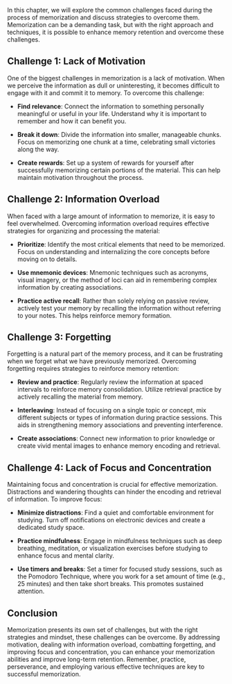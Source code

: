 
In this chapter, we will explore the common challenges faced during the process of memorization and discuss strategies to overcome them. Memorization can be a demanding task, but with the right approach and techniques, it is possible to enhance memory retention and overcome these challenges.

Challenge 1: Lack of Motivation
-------------------------------

One of the biggest challenges in memorization is a lack of motivation. When we perceive the information as dull or uninteresting, it becomes difficult to engage with it and commit it to memory. To overcome this challenge:

* **Find relevance**: Connect the information to something personally meaningful or useful in your life. Understand why it is important to remember and how it can benefit you.

* **Break it down**: Divide the information into smaller, manageable chunks. Focus on memorizing one chunk at a time, celebrating small victories along the way.

* **Create rewards**: Set up a system of rewards for yourself after successfully memorizing certain portions of the material. This can help maintain motivation throughout the process.

Challenge 2: Information Overload
---------------------------------

When faced with a large amount of information to memorize, it is easy to feel overwhelmed. Overcoming information overload requires effective strategies for organizing and processing the material:

* **Prioritize**: Identify the most critical elements that need to be memorized. Focus on understanding and internalizing the core concepts before moving on to details.

* **Use mnemonic devices**: Mnemonic techniques such as acronyms, visual imagery, or the method of loci can aid in remembering complex information by creating associations.

* **Practice active recall**: Rather than solely relying on passive review, actively test your memory by recalling the information without referring to your notes. This helps reinforce memory formation.

Challenge 3: Forgetting
-----------------------

Forgetting is a natural part of the memory process, and it can be frustrating when we forget what we have previously memorized. Overcoming forgetting requires strategies to reinforce memory retention:

* **Review and practice**: Regularly review the information at spaced intervals to reinforce memory consolidation. Utilize retrieval practice by actively recalling the material from memory.

* **Interleaving**: Instead of focusing on a single topic or concept, mix different subjects or types of information during practice sessions. This aids in strengthening memory associations and preventing interference.

* **Create associations**: Connect new information to prior knowledge or create vivid mental images to enhance memory encoding and retrieval.

Challenge 4: Lack of Focus and Concentration
--------------------------------------------

Maintaining focus and concentration is crucial for effective memorization. Distractions and wandering thoughts can hinder the encoding and retrieval of information. To improve focus:

* **Minimize distractions**: Find a quiet and comfortable environment for studying. Turn off notifications on electronic devices and create a dedicated study space.

* **Practice mindfulness**: Engage in mindfulness techniques such as deep breathing, meditation, or visualization exercises before studying to enhance focus and mental clarity.

* **Use timers and breaks**: Set a timer for focused study sessions, such as the Pomodoro Technique, where you work for a set amount of time (e.g., 25 minutes) and then take short breaks. This promotes sustained attention.

Conclusion
----------

Memorization presents its own set of challenges, but with the right strategies and mindset, these challenges can be overcome. By addressing motivation, dealing with information overload, combatting forgetting, and improving focus and concentration, you can enhance your memorization abilities and improve long-term retention. Remember, practice, perseverance, and employing various effective techniques are key to successful memorization.
